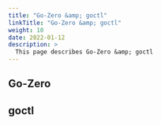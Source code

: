 ```yaml
---
title: "Go-Zero &amp; goctl"
linkTitle: "Go-Zero &amp; goctl"
weight: 10
date: 2022-01-12
description: >
  This page describes Go-Zero &amp; goctl
---
```



## Go-Zero


## goctl

